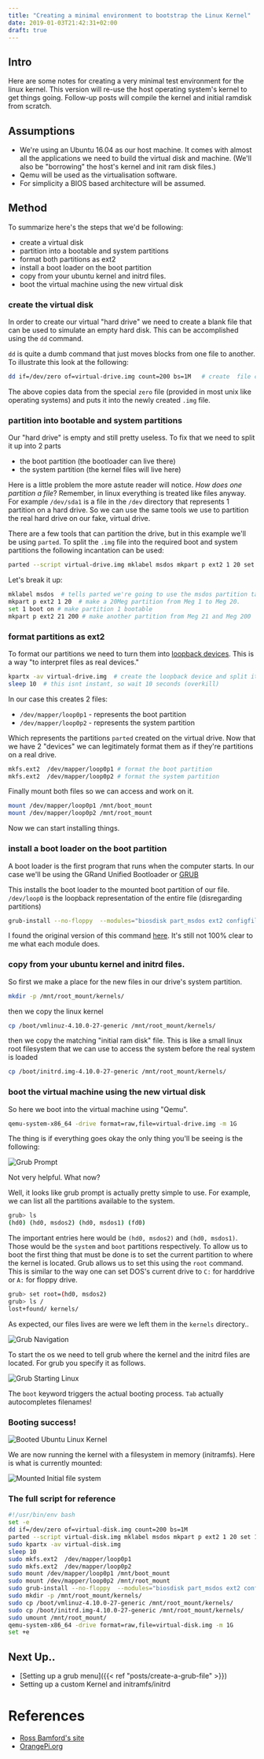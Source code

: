 ```yaml
---
title: "Creating a minimal environment to bootstrap the Linux Kernel"
date: 2019-01-03T21:42:31+02:00
draft: true
---
```


## Intro
Here are some notes for creating a very minimal test environment for the linux kernel. This version will re-use the host operating system's kernel to get things going. Follow-up posts will compile the kernel and initial ramdisk from scratch.

## Assumptions
- We're using an Ubuntu 16.04 as our host machine. It comes with almost all the applications we need to build the virtual disk and machine. (We'll also be "borrowing" the host's kernel and init ram disk files.)
- Qemu will be used as the virtualisation software.
- For simplicity a BIOS based architecture will be assumed.

## Method
To summarize here's the steps that we'd be following:

- create a virtual disk
- partition into a bootable and system partitions
- format both partitions as ext2
- install a boot loader on the boot partition
- copy from your ubuntu kernel and initrd files.
- boot the virtual machine using the new virtual disk

### create the virtual disk
In order to create our virtual "hard drive" we need to create a blank file that can be used to simulate an empty hard disk. This can be accomplished using the `dd` command. 

`dd` is quite a dumb command that just moves blocks from one file to another. To illustrate this look at the following:
```bash
dd if=/dev/zero of=virtual-drive.img count=200 bs=1M   # create  file called "virtual-drive.img" that is 200Mbytes big
```
The above copies data from the special `zero` file (provided in most unix like operating systems) and puts it into the newly created `.img` file.

### partition into bootable and system partitions
Our "hard drive" is empty and still pretty useless. To fix that we need to split it up into 2 parts

- the boot partition (the bootloader can live there)
- the system partition (the kernel files will live here)

Here is a little problem the more astute reader will notice. _How does one partition a file_? Remember, in linux everything is treated like files anyway. For example `/dev/sda1` is a file in the `/dev` directory that represents 1 partition on a hard drive. So we can use the same tools we use to partition the real hard drive on our fake, virtual drive.

There are a few tools that can partition the drive, but in this example we'll be using `parted`. To split the `.img` file into the required boot and system partitions the following incantation can be used:
```bash
parted --script virtual-drive.img mklabel msdos mkpart p ext2 1 20 set 1 boot on mkpart p ext2 21 200
```

Let's break it up:
```bash
mklabel msdos  # tells parted we're going to use the msdos partition table scheme. This is a legacy thing as far as I understand it.
mkpart p ext2 1 20  # make a 20Meg partition from Meg 1 to Meg 20.
set 1 boot on # make partition 1 bootable
mkpart p ext2 21 200 # make another partition from Meg 21 and Meg 200 
```

### format partitions as ext2
To format our partitions we need to turn them into [loopback devices](https://wiki.osdev.org/Loopback_Device). This is a way "to interpret files as real devices."

```bash
kpartx -av virtual-drive.img  # create the loopback device and split it over 2 partitions (kpartx splits it up for you)
sleep 10  # this isnt instant, so wait 10 seconds (overkill)
```
In our case this creates 2 files:

- `/dev/mapper/loop0p1` - represents the boot partition
- `/dev/mapper/loop0p2` - represents the system partition

Which represents the partitions `parted` created on the virtual drive. Now that we have 2 "devices" we can legitimately format them as if they're partitions on a real drive.
```bash
mkfs.ext2  /dev/mapper/loop0p1 # format the boot partition
mkfs.ext2  /dev/mapper/loop0p2 # format the system partition
```
Finally mount both files so we can access and work on it.
```bash
mount /dev/mapper/loop0p1 /mnt/boot_mount 
mount /dev/mapper/loop0p2 /mnt/root_mount
```
Now we can start installing things.

### install a boot loader on the boot partition
A boot loader is the first program that runs when the computer starts. In our case we'll be using the GRand Unified Bootloader or [GRUB](https://www.gnu.org/software/grub/)

This installs the boot loader to the mounted boot partition of our file. `/dev/loop0` is the loopback representation of the entire file (disregarding partitions)
```bash
grub-install --no-floppy  --modules="biosdisk part_msdos ext2 configfile normal multiboot" --root-directory=/mnt/boot_mount/ /dev/loop0
```
I found the original version of this command [here](https://roscopeco.com/2013/08/12/creating-a-bootable-hard-disk-image-with-grub2/). It's still not 100% clear to me what each module does.

### copy from your ubuntu kernel and initrd files.
So first we make a place for the new files in our drive's system partition.
```bash
mkdir -p /mnt/root_mount/kernels/
```
then we copy the linux kernel
```bash
cp /boot/vmlinuz-4.10.0-27-generic /mnt/root_mount/kernels/
```
then we copy the matching "initial ram disk" file. This is like a small linux root filesystem that we can use to access the system before the real system is loaded
```bash
cp /boot/initrd.img-4.10.0-27-generic /mnt/root_mount/kernels/
```

### boot the virtual machine using the new virtual disk
So here we boot into the virtual machine using "Qemu".
```bash
qemu-system-x86_64 -drive format=raw,file=virtual-drive.img -m 1G
```
The thing is if everything goes okay the only thing you'll be seeing is the following:

![Grub Prompt](/grub-init.png)

Not very helpful. What now?

Well, it looks like grub prompt is actually pretty simple to use. For example, we can list all the partitions available to the system.
```bash
grub> ls 
(hd0) (hd0, msdos2) (hd0, msdos1) (fd0)
```
The important entries here would be `(hd0, msdos2)` and `(hd0, msdos1)`. Those would be the `system` and `boot` partitions respectively. To allow us to boot the first thing that must be done is to set the current partition to where the kernel is located. Grub allows us to set this using the `root` command. This is similar to the way one can set DOS's current drive to `C:` for harddrive or `A:` for floppy drive.

```bash
grub> set root=(hd0, msdos2)
grub> ls /
lost+found/ kernels/
```
As expected, our files lives are were we left them in the `kernels` directory..

![Grub Navigation](/grub-navigate.png)

To start the os we need to tell grub where the kernel and the initrd files are located. For grub you specify it as follows.

![Grub Starting Linux](/grub-start-os.png)

The `boot` keyword triggers the actual booting process. `Tab` actually autocompletes filenames!

### Booting success!

![Booted Ubuntu Linux Kernel](/itworked.png)

We are now running the kernel with a filesystem in memory (initramfs). Here is what is currently mounted:

![Mounted Initial file system](/initramfs-mount.png)

### The full script for reference

```bash
#!/usr/bin/env bash
set -e
dd if=/dev/zero of=virtual-disk.img count=200 bs=1M
parted --script virtual-disk.img mklabel msdos mkpart p ext2 1 20 set 1 boot on mkpart p ext2 21 200
sudo kpartx -av virtual-disk.img
sleep 10
sudo mkfs.ext2  /dev/mapper/loop0p1
sudo mkfs.ext2  /dev/mapper/loop0p2
sudo mount /dev/mapper/loop0p1 /mnt/boot_mount
sudo mount /dev/mapper/loop0p2 /mnt/root_mount
sudo grub-install --no-floppy  --modules="biosdisk part_msdos ext2 configfile normal multiboot" --root-directory=/mnt/boot_mount/ /dev/loop0
sudo mkdir -p /mnt/root_mount/kernels/
sudo cp /boot/vmlinuz-4.10.0-27-generic /mnt/root_mount/kernels/
sudo cp /boot/initrd.img-4.10.0-27-generic /mnt/root_mount/kernels/
sudo umount /mnt/root_mount/
qemu-system-x86_64 -drive format=raw,file=virtual-disk.img -m 1G
set +e

```

## Next Up..

- [Setting up a grub menu]({{< ref "posts/create-a-grub-file" >}})
- Setting up a custom Kernel and initramfs/initrd

# References

- [Ross Bamford's site](https://roscopeco.com/2013/08/12/creating-a-bootable-hard-disk-image-with-grub2/)
- [OrangePi.org](http://www.orangepi.org/Docs/Makingabootable.html)

